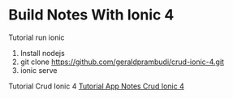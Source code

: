 # Build Notes With Ionic 4

Tutorial run ionic
1. Install nodejs 
2. git clone https://github.com/geraldprambudi/crud-ionic-4.git
3. ionic serve

Tutorial Crud Ionic 4
[Tutorial App Notes Crud Ionic 4 ](https://www.bewoksatukosong.com/2019/08/cara-membuat-crud-menggunakan-ionic-4.html)
